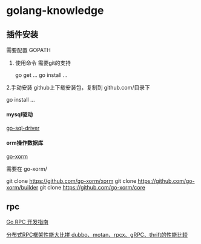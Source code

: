 # golang-knowledge

## 插件安装

需要配置 GOPATH

1. 使用命令 需要git的支持

    go get ...
    go install ...

2.手动安装
  github上下载安装包，复制到 github.com/目录下
  
  go install ... 
  
#### mysql驱动

[go-sql-driver](https://github.com/go-sql-drive/mysql)

#### orm操作数据库

[go-xorm](https://github.com/go-xorm/xorm)

需要在 go-xorm/ 

  git clone https://github.com/go-xorm/xorm
  git clone https://github.com/go-xorm/builder
  git clone https://github.com/go-xorm/core

## rpc

[Go RPC 开发指南](http://doc.rpcx.site/)

[分布式RPC框架性能大比拼 dubbo、motan、rpcx、gRPC、thrift的性能比较](https://blog.csdn.net/testcs_dn/article/details/78050590)
